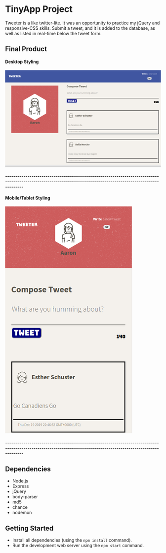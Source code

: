 # TinyApp Project

Tweeter is a like twitter-lite. It was an opportunity to practice my jQuery and responsive-CSS skills. Submit a tweet, and it is added to the database, as well as listed in real-time below the tweet form.

## Final Product

#### Desktop Styling

!["Desktop"](https://github.com/aaronpio/tweeter/blob/master/public/docs/desktop-view.png?raw=true)

#### -----------------------------------------------------------------------------------------------------------------------------------------------------------------

#### Mobile/Tablet Styling

!["Mobile-Tablet"](https://github.com/aaronpio/tweeter/blob/master/public/docs/mobile-tablet-view.png?raw=true)

#### -----------------------------------------------------------------------------------------------------------------------------------------------------------------

## Dependencies

- Node.js
- Express
- jQuery
- body-parser
- md5
- chance
- nodemon

## Getting Started

- Install all dependencies (using the `npm install` command).
- Run the development web server using the `npm start` command.
